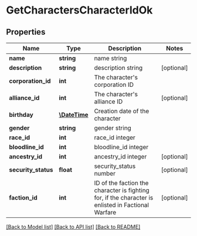 # GetCharactersCharacterIdOk

## Properties
Name | Type | Description | Notes
------------ | ------------- | ------------- | -------------
**name** | **string** | name string | 
**description** | **string** | description string | [optional] 
**corporation_id** | **int** | The character&#39;s corporation ID | 
**alliance_id** | **int** | The character&#39;s alliance ID | [optional] 
**birthday** | [**\DateTime**](\DateTime.md) | Creation date of the character | 
**gender** | **string** | gender string | 
**race_id** | **int** | race_id integer | 
**bloodline_id** | **int** | bloodline_id integer | 
**ancestry_id** | **int** | ancestry_id integer | [optional] 
**security_status** | **float** | security_status number | [optional] 
**faction_id** | **int** | ID of the faction the character is fighting for, if the character is enlisted in Factional Warfare | [optional] 

[[Back to Model list]](../README.md#documentation-for-models) [[Back to API list]](../README.md#documentation-for-api-endpoints) [[Back to README]](../README.md)


